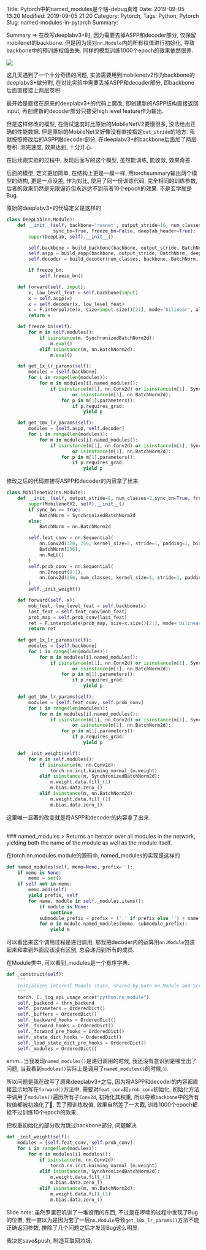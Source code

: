 Title: Pytorch中的named_modules是个啥-debug真难
Date: 2019-09-05 13:20
Modified: 2019-09-05 21:20
Category: Pytorch,
Tags: Python, Pytorch
Slug: named-modules-in-pytorch
Summary: 


Summary =>  在改写deeplabv3+时, 因为需要去掉ASPP和decoder部分, 仅保留mobilenet的backbone. 但是因为误对`nn.Module`内的所有权值进行初始化, 导致backbone中的预训练权值丢失. 同样的模型训练1000个epoch的效果依然很差.

<img src="{static}/images/file_3938986.jpg" style="max-width: 30%">

这几天遇到了一个十分奇怪的问题, 实验需要用到mobilenetv2作为backbone的deeplabv3+做分割, 在对比实验中需要丢掉ASPP和decoder部分, 即backbone后面直接接上两层卷积.  

最开始是直接在原来的deeplabv3+的代码上魔改, 即创建新的ASPP结构直接返回input, 再创建新的decoder部分只接受high level feature作为输出. 


但是这样修改的模型, 在测试速度时比原始的MobileNetV2要慢很多, 没法给出正确的性能数据. 但是原始的MobileNet又好像没有直接指定`out_stride`的地方. 我就按照修改后的ASPP跟decoder部分, 在deeplabv3+的backbone后面加了两层卷积. 测完速度, 效果达到, 十分开心.


在后续跑实验的过程中, 发现后面写的这个模型, 虽然能训练, 能收敛, 效果奇差.

后面的模型, 定义更加简单, 在结构上更是一模一样, 用torchsummary输出两个模型的结构, 更是一点没差, 作为对比, 使用了同一份训练代码, 完全相同的训练参数, 后者的效果仍然是无限逼近但永远达不到前者10个epoch的效果. 不是玄学就是Bug.


原始的deeplabv3+的代码定义是这样的
```python
class DeepLab(nn.Module):
    def __init__(self, backbone='resnet', output_stride=16, num_classes=21,
                 sync_bn=True, freeze_bn=False, deeplab_header=True):
        super(DeepLab, self).__init__()

        self.backbone = build_backbone(backbone, output_stride, BatchNorm)
        self.aspp = build_aspp(backbone, output_stride, BatchNorm, deeplab_header)
        self.decoder = build_decoder(num_classes, backbone, BatchNorm, deeplab_header)

        if freeze_bn:
            self.freeze_bn()

    def forward(self, input):
        x, low_level_feat = self.backbone(input)
        x = self.aspp(x)
        x = self.decoder(x, low_level_feat)
        x = F.interpolate(x, size=input.size()[2:], mode='bilinear', align_corners=True)
        return x

    def freeze_bn(self):
        for m in self.modules():
            if isinstance(m, SynchronizedBatchNorm2d):
                m.eval()
            elif isinstance(m, nn.BatchNorm2d):
                m.eval()

    def get_1x_lr_params(self):
        modules = [self.backbone]
        for i in range(len(modules)):
            for m in modules[i].named_modules():
                if isinstance(m[1], nn.Conv2d) or isinstance(m[1], SynchronizedBatchNorm2d) \
                        or isinstance(m[1], nn.BatchNorm2d):
                    for p in m[1].parameters():
                        if p.requires_grad:
                            yield p

    def get_10x_lr_params(self):
        modules = [self.aspp, self.decoder]
        for i in range(len(modules)):
            for m in modules[i].named_modules():
                if isinstance(m[1], nn.Conv2d) or isinstance(m[1], SynchronizedBatchNorm2d) \
                        or isinstance(m[1], nn.BatchNorm2d):
                    for p in m[1].parameters():
                        if p.requires_grad:
                            yield p
```

修改之后的代码直接将ASPP和decoder的内容拿了出来.

```python
class MobilenetV2(nn.Module):
    def __init__(self, output_stride=8, num_classes=2,sync_bn=True, freeze_bn=False):
        super(MobilenetV2, self).__init__()
        if sync_bn == True:
            BatchNorm = SynchronizedBatchNorm2d
        else:
            BatchNorm = nn.BatchNorm2d

        self.feat_conv = nn.Sequential(
            nn.Conv2d(320, 256, kernel_size=3, stride=1, padding=1, bias=False),
            BatchNorm(256),
            nn.ReLU()
        )
        self.prob_conv = nn.Sequential(
            nn.Dropout(0.1),
            nn.Conv2d(256, num_classes, kernel_size=1, stride=1, padding=0)
        )
        self._init_weight()

    def forward(self, x):
        mob_feat, low_level_feat = self.backbone(x)
        last_feat = self.feat_conv(mob_feat)
        prob_map = self.prob_conv(last_feat)
        ret = F.interpolate(prob_map, size=x.size()[2:], mode='bilinear', align_corners=True)
        return ret
    
    def get_1x_lr_params(self):
        modules = [self.backbone]
        for i in range(len(modules)):
            for m in modules[i].named_modules():
                if isinstance(m[1], nn.Conv2d) or isinstance(m[1], SynchronizedBatchNorm2d) \
                        or isinstance(m[1], nn.BatchNorm2d):
                    for p in m[1].parameters():
                        if p.requires_grad:
                            yield p

    def get_10x_lr_params(self):
        modules = [self.feat_conv, self.prob_conv]
        for i in range(len(modules)):
            for m in modules[i].named_modules():
                if isinstance(m[1], nn.Conv2d) or isinstance(m[1], SynchronizedBatchNorm2d) \
                        or isinstance(m[1], nn.BatchNorm2d):
                    for p in m[1].parameters():
                        if p.requires_grad:
                            yield p

    def _init_weight(self):
        for m in self.modules():
            if isinstance(m, nn.Conv2d):
                torch.nn.init.kaiming_normal_(m.weight)
            elif isinstance(m, SynchronizedBatchNorm2d):
                m.weight.data.fill_(1)
                m.bias.data.zero_()
            elif isinstance(m, nn.BatchNorm2d):
                m.weight.data.fill_(1)
                m.bias.data.zero_()
```


这里唯一显著的改变就是将ASPP和decoder的内容拿了出来.

<br>
### named_modules
> Returns an iterator over all modules in the network, yielding both the name of the module as well as the module itself.

在torch.nn.modules.module的源码中, named_modules的实现是这样的
```python
def named_modules(self, memo=None, prefix=''):
    if memo is None:
        memo = set()
    if self not in memo:
        memo.add(self)
        yield prefix, self
        for name, module in self._modules.items():
            if module is None:
                continue
            submodule_prefix = prefix + ('.' if prefix else '') + name
            for m in module.named_modules(memo, submodule_prefix):
                yield m
```
可以看出来这个调用过程是递归调用, 那我把decoder内的运算用`nn.Module`包装起来和拿到外面应该没有区别, 总会递归到所有的成员.


在Module类中, 可以看到_modules是一个有序字典.
```python
def _construct(self):
    """
    Initializes internal Module state, shared by both nn.Module and ScriptModule.
    """
    torch._C._log_api_usage_once("python.nn_module")
    self._backend = thnn_backend
    self._parameters = OrderedDict()
    self._buffers = OrderedDict()
    self._backward_hooks = OrderedDict()
    self._forward_hooks = OrderedDict()
    self._forward_pre_hooks = OrderedDict()
    self._state_dict_hooks = OrderedDict()
    self._load_state_dict_pre_hooks = OrderedDict()
    self._modules = OrderedDict()
```

emm...当我发现`named_modules()`是递归调用的时候, 我还没有意识到是哪里出了问题, 当我看到`modules()`实际上是调用了`named_modules()`的时候,🙄.  


所以问题是我在改写了原来deeplabv3+之后, 因为将ASPP和decoder的内容都直接显示地写在`forward()`方法中, 需要对`feat_conv`和`prob_conv`初始化, 初始化方法中调用了`modules()`遍历所有子`Conv2d`, 初始化其权重, 所以导致`backbone`中的所有权值都被初始化了😤. 丢了预训练权值, 效果自然差了一大截, 训练1000个epoch都抵不过训练10个epoch的效果.


把权重初始化的部分改为跳过backbone部分, 问题解决.
```python
def _init_weight(self):
    modules = [self.feat_conv, self.prob_conv]:
    for i in range(len(modules)):
        for m in modules[i].modules():
            if isinstance(m, nn.Conv2d):
                torch.nn.init.kaiming_normal_(m.weight)
            elif isinstance(m, SynchronizedBatchNorm2d):
                m.weight.data.fill_(1)
                m.bias.data.zero_()
            elif isinstance(m, nn.BatchNorm2d):
                m.weight.data.fill_(1)
                m.bias.data.zero_()
```

Slide note: 虽然罗里巴叽讲了一堆没用的东西, 不过是在啰嗦的过程中发现了Bug的位置, 我一直以为是因为套了一层`nn.Module`导致`get_10x_lr_params()`方法不能正确返回参数, 排除了几个问题之后才发现Bug这么明显. 

我决定save&push, 制造互联网垃圾.